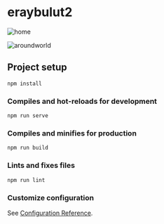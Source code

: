 # eraybulut2

![home](https://user-images.githubusercontent.com/88948599/145277376-bf17139b-bbd9-44f4-93fc-ace2eaefac97.jpg)

![aroundworld](https://user-images.githubusercontent.com/88948599/145277388-a397f854-6c8e-4dc3-9bf2-650f988b560d.jpg)


## Project setup
```
npm install
```

### Compiles and hot-reloads for development
```
npm run serve
```

### Compiles and minifies for production
```
npm run build
```

### Lints and fixes files
```
npm run lint
```

### Customize configuration
See [Configuration Reference](https://cli.vuejs.org/config/).
